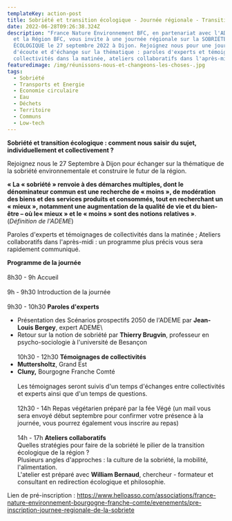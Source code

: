 ```yaml
---
templateKey: action-post
title: Sobriété et transition écologique - Journée régionale - Transition Action
date: 2022-06-28T09:26:38.324Z
description: "France Nature Environnement BFC, en partenariat avec l'ADEME BFC
  et la Région BFC, vous invite à une journée régionale sur la SOBRIÉTÉ
  ÉCOLOGIQUE le 27 septembre 2022 à Dijon. Rejoignez nous pour une journée
  d'écoute et d'échange sur la thématique : paroles d'experts et témoignages de
  collectivités dans la matinée, ateliers collaboratifs dans l'après-midi."
featuredimage: /img/réunissons-nous-et-changeons-les-choses-.jpg
tags:
  - Sobriété
  - Transports et Energie
  - Economie circulaire
  - Eau
  - Déchets
  - Territoire
  - Communs
  - Low-tech
---
```

**Sobriété et transition écologique : comment nous saisir du sujet, individuellement et collectivement ?** 

Rejoignez nous le 27 Septembre à Dijon pour échanger sur la thématique de la sobriété environnementale et construire le futur de la région.

**« La « sobriété » renvoie à des démarches multiples, dont le dénominateur commun est une recherche de « moins », de modération des biens et des services produits et consommés, tout en recherchant un « mieux », notamment une augmentation de la qualité de vie et du bien-être – où le« mieux » et le « moins » sont des notions relatives »**. (*Définition de l'ADEME*)

Paroles d'experts et témoignages de collectivités dans la matinée ; Ateliers collaboratifs dans l'après-midi : un programme plus précis vous sera rapidement communiqué. 



**Programme de la journée**\
\
8h30 - 9h Accueil\
\
9h - 9h30 Introduction de la journée\
\
9h30 - 10h30 **Paroles d'experts**

* Présentation des Scénarios prospectifs 2050 de l'ADEME par **Jean-Louis Bergey**, expert ADEME\
* Retour sur la notion de sobriété par **Thierry Brugvin**, professeur en psycho-sociologie à l'université de Besançon\
  \
  10h30 - 12h30 **Témoignages de collectivités**
* **Muttersholtz**, Grand Est
* **Cluny,** Bourgogne Franche Comté\
  \
  Les témoignages seront suivis d'un temps d'échanges entre collectivités et experts ainsi que d'un temps de questions.\
  \
  12h30 - 14h Repas végétarien préparé par la fée Végé (un mail vous sera envoyé début septembre pour confirmer votre présence à la journée, vous pourrez également vous inscrire au repas)\
  \
  14h - 17h **Ateliers collaboratifs**\
  Quelles stratégies pour faire de la sobriété le pilier de la transition écologique de la région ?\
  Plusieurs angles d'approches : la culture de la sobriété, la mobilité, l'alimentation.\
  L'atelier est préparé avec **William Bernaud**, chercheur - formateur et consultant en redirection écologique et philosophie.



Lien de pré-inscription : https://www.helloasso.com/associations/france-nature-environnement-bourgogne-franche-comte/evenements/pre-inscription-journee-regionale-de-la-sobriete